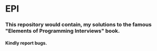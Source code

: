 # EPI
### This repository would contain, my solutions to the famous "Elements of Programming Interviews" book.
#### Kindly report bugs.
